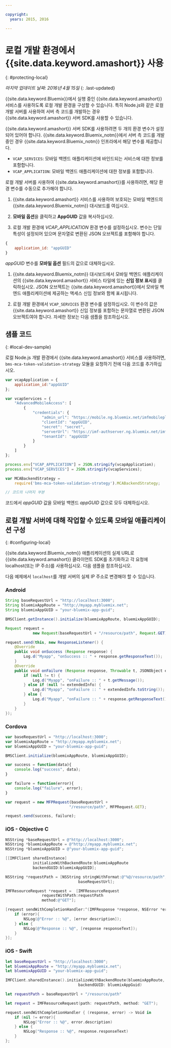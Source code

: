```yaml
---

copyright:
  years: 2015, 2016

---
```


# 로컬 개발 환경에서 {{site.data.keyword.amashort}} 사용
{: #protecting-local}

*마지막 업데이트 날짜: 2016년 4월 15일*
{: .last-updated}

{{site.data.keyword.Bluemix}}에서 실행 중인 {{site.data.keyword.amashort}} 서비스를 사용하도록 로컬 개발 환경을 구성할 수 있습니다. 특히 Node.js와 같은 로컬 개발 서버를 사용하여 서버 측 코드를 개발하는 경우 {{site.data.keyword.amashort}} 서버 SDK를 사용할 수 있습니다.

{{site.data.keyword.amashort}} 서버 SDK를 사용하려면 두 개의 환경 변수가 설정되어 있어야 합니다. {{site.data.keyword.Bluemix_notm}}에서 서버 측 코드를 개발 중인 경우 {{site.data.keyword.Bluemix_notm}} 인프라에서 해당 변수를 제공합니다. 

* `VCAP_SERVICES`: 모바일 백엔드 애플리케이션에 바인드되는 서비스에 대한 정보를 포함합니다. 
* `VCAP_APPLICATION`: 모바일 백엔드 애플리케이션에 대한 정보를 포함합니다. 

로컬 개발 서버를 사용하여 {{site.data.keyword.amashort}}를 사용하려면, 해당 환경 변수를 수동으로 추가해야 합니다. 

1. {{site.data.keyword.amashort}} 서비스를 사용하여 보호되는 모바일 백엔드의 {{site.data.keyword.Bluemix_notm}} 대시보드를 여십시오. 

1. **모바일 옵션**을 클릭하고 **AppGUID** 값을 복사하십시오. 

1. 로컬 개발 환경에 *VCAP_APPLICATION* 환경 변수를 설정하십시오. 변수는 단일 특성이 설정되어 있으며 문자열로 변환된 JSON 오브젝트를 포함해야 합니다. 
```JavaScript
{
    application_id: "appGUID"
}
```
*appGUID* 변수를 **모바일 옵션** 필드의 값으로 대체하십시오.

1. {{site.data.keyword.Bluemix_notm}} 대시보드에서 모바일 백엔드 애플리케이션의 {{site.data.keyword.amashort}} 서비스 타일에 있는 **신임 정보 표시**를 클릭하십시오. JSON 오브젝트는 {{site.data.keyword.amashort}}에서 모바일 백엔드 애플리케이션에 제공하는 액세스 신임 정보와 함께 표시됩니다. 

1. 로컬 개발 환경에서 `VCAP_SERVICES` 환경 변수를 설정하십시오. 이 변수의 값은 {{site.data.keyword.amashort}} 신임 정보를 포함하는 문자열로 변환된 JSON 오브젝트여야 합니다. 자세한 정보는 다음 샘플을 참조하십시오. 

## 샘플 코드
{: #local-dev-sample}

로컬 Node.js 개발 환경에서 {{site.data.keyword.amashort}} 서비스를 사용하려면, `bms-mca-token-validation-strategy` 모듈을 요청하기 전에 다음 코드를 추가하십시오. 

```JavaScript
var vcapApplication = {
	application_id:"appGUID"
};

var vcapServices = {
	"AdvancedMobileAccess": [
		{
			"credentials": {
				"admin_url": "https://mobile.ng.bluemix.net/imfmobileplatformdashboard/?appGuid=appGUID",
				"clientId": "appGUID",
				"secret": "secret",
				"serverUrl": "https://imf-authserver.ng.bluemix.net/imf-authserver",
				"tenantId": "appGUID"
			}
		}
	]
};

process.env["VCAP_APPLICATION"] = JSON.stringify(vcapApplication);
process.env["VCAP_SERVICES"] = JSON.stringify(vcapServices);

var MCABackendStrategy =
	require('bms-mca-token-validation-strategy').MCABackendStrategy;

// 코드의 나머지 부분
```
코드에서 *appGUID* 값을 모바일 백엔드 *appGUID* 값으로 모두 대체하십시오.


## 로컬 개발 서버에 대해 작업할 수 있도록 모바일 애플리케이션 구성
{: #configuring-local}

{{site.data.keyword.Bluemix_notm}} 애플리케이션의 실제 URL로 {{site.data.keyword.amashort}} 클라이언트 SDK를 초기화하고 각 요청에 localhost(또는 IP 주소)를 사용하십시오. 다음 샘플을 참조하십시오. 

다음 예제에서 `localhost`를 개발 서버의 실제 IP 주소로 변경해야 할 수 있습니다. 

### Android

```Java
String baseRequestUrl = "http://localhost:3000";
String bluemixAppRoute = "http://myapp.mybluemix.net";
String bluemixAppGUID = "your-bluemix-app-guid";

BMSClient.getInstance().initialize(bluemixAppRoute, bluemixAppGUID);

Request request =
			new Request(baseRequestUrl + "/resource/path", Request.GET);

request.send(this, new ResponseListener() {
	@Override
	public void onSuccess (Response response) {
		Log.d("Myapp", "onSuccess :: " + response.getResponseText());
	}
	@Override
	public void onFailure (Response response, Throwable t, JSONObject extendedInfo) {
		if (null != t) {
			Log.d("Myapp", "onFailure :: " + t.getMessage());
		} else if (null != extendedInfo) {
			Log.d("Myapp", "onFailure :: " + extendedInfo.toString());
		} else {
			Log.d("Myapp", "onFailure :: " + response.getResponseText());
		}
	}
});
```
### Cordova

```JavaScript
var baseRequestUrl = "http://localhost:3000";
var bluemixAppRoute = "http://myapp.mybluemix.net";
var bluemixAppGUID = "your-bluemix-app-guid";

BMSClient.initialize(bluemixAppRoute, bluemixAppGUID);

var success = function(data){
   	console.log("success", data);
}

var failure = function(error){
	console.log("failure", error);
}

var request = new MFPRequest(baseRequestUrl +
							"/resource/path", MFPRequest.GET);

request.send(success, failure);
```

### iOS - Objective C

```Objective-C
NSString *baseRequestUrl = @"http://localhost:3000";
NSString *bluemixAppRoute = @"http://myapp.mybluemix.net";
NSString *bluemixAppGUID = @"your-bluemix-app-guid";

[[IMFClient sharedInstance]
			initializeWithBackendRoute:bluemixAppRoute
			backendGUID:bluemixAppGUID];

NSString *requestPath = [NSString stringWithFormat:@"%@/resource/path",
								baseRequestUrl];

IMFResourceRequest *request =  [IMFResourceRequest
				requestWithPath:requestPath
				method:@"GET"];

[request sendWithCompletionHandler:^(IMFResponse *response, NSError *error) {
	if (error){
		NSLog(@"Error :: %@", [error description]);
	} else {
		NSLog(@"Response :: %@", [response responseText]);
	}
}];
```

### iOS - Swift

```Swift
let baseRequestUrl = "http://localhost:3000";
let bluemixAppRoute = "http://myapp.mybluemix.net";
let bluemixAppGUID = "your-bluemix-app-guid";

IMFClient.sharedInstance().initializeWithBackendRoute(bluemixAppRoute,
	 							backendGUID: bluemixAppGuid)

let requestPath = baseRequestUrl + "/resource/path"

let request = IMFResourceRequest(path: requestPath, method: "GET");

request.sendWithCompletionHandler { (response, error) -> Void in
	if (nil != error){
		NSLog("Error :: %@", error.description)
	} else {
		NSLog("Response :: %@", response.responseText)
	}
};

```

